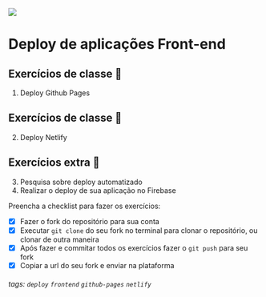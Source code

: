 ![](https://i.imgur.com/xG74tOh.png)

# Deploy de aplicações Front-end

## Exercícios de classe 🏫

1. Deploy Github Pages

## Exercícios de classe 🏫
2. Deploy Netlify

## Exercícios extra 🌟
3. Pesquisa sobre deploy automatizado
4. Realizar o deploy de sua aplicação no Firebase


Preencha a checklist para fazer os exercícios:

-   [x] Fazer o fork do repositório para sua conta
-   [x] Executar `git clone` do seu fork no terminal para clonar o repositório, ou clonar de outra maneira
-   [x] Após fazer e commitar todos os exercícios fazer o `git push` para seu fork
-   [x] Copiar a url do seu fork e enviar na plataforma

###### tags: `deploy` `frontend` `github-pages` `netlify`

